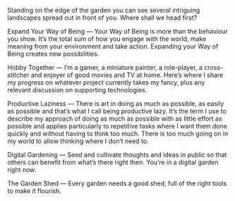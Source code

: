 Standing on the edge of the garden you can see several intriguing landscapes spread out in front of you. Where shall we head first?

Expand Your Way of Being — Your Way of Being is more than the behaviour you show. It’s the total sum of how you engage with the world, make meaning from your environment and take action. Expanding your Way of Being creates new possibilities.

Hobby Together — I’m a gamer, a miniature painter, a role-player, a cross-stitcher and enjoyer of good movies and TV at home. Here’s where I share my progress on whatever project currently takes my fancy, plus any relevant discussion on supporting technologies.

Productive Laziness — There is art in doing as much as possible, as easily as possible and that’s what I call being productive lazy. It’s the term I use to describe my approach of doing as much as possible with as little effort as possible and applies particularly to repetitive tasks where I want them done quickly and without having to think too much. There is too much going on in my world to allow thinking where I don’t need to.

Digital Gardening — Seed and cultivate thoughts and ideas in public so that others can benefit from what’s there right then. You’re in a digital garden right now.

The Garden Shed — Every garden needs a good shed, full of the right tools to make it flourish.